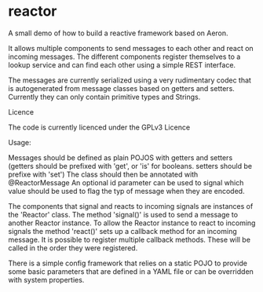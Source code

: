 # reactor

A small demo of how to build a reactive framework based on Aeron.

It allows multiple components to send messages to each other and react on incoming messages.
The different components register themselves to a lookup service and can find each other using a simple REST interface.

The messages are currently serialized using a very rudimentary codec that is autogenerated from message classes based on 
getters and setters. Currently they can only contain primitive types and Strings.


Licence

The code is currently licenced under the GPLv3 Licence 


Usage:

Messages should be defined as plain POJOS with getters and setters
(getters should be prefixed with 'get', or 'is' for booleans.
setters should be prefixe with 'set')
The class should then be annotated with @ReactorMessage
An optional id parameter can be used to signal which value should 
be used to flag the typ of message when they are encoded.

The components that signal and reacts to incoming signals are instances
of the 'Reactor' class. The method 'signal()' is used to send a message
to another Reactor instance. To allow the Reactor instance to react to 
incoming signals the method 'react()' sets up a callback method for an
incoming message.
It is possible to register multiple callback methods. These will be called
in the order they were registered.

There is a simple config framework that relies on a static POJO to provide
some basic parameters that are defined in a YAML file or can be overridden
with system properties.

